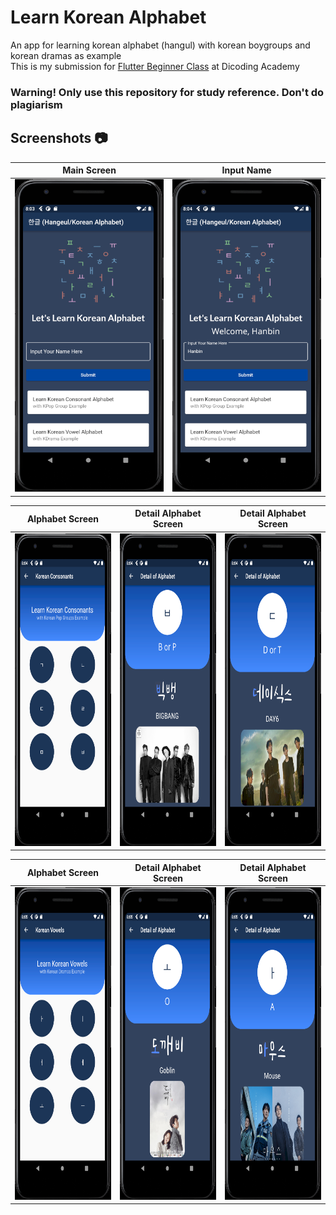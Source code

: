 # Learn Korean Alphabet
An app for learning korean alphabet (hangul) with korean boygroups and korean dramas as example<br />
This is my submission for [Flutter Beginner Class](https://www.dicoding.com/academies/159) at Dicoding Academy

### Warning! Only use this repository for study reference. Don't do plagiarism

## Screenshots 📷
<p align="center">
 
Main Screen | Input Name 
:----------:|:-------------:
<img src="/korean_alphabet/assets/images/screenshot/main_page.png" width=250 height=500/> | <img src="/korean_alphabet/assets/images/screenshot/input_name.png" width=250 height=500/>

Alphabet Screen | Detail Alphabet Screen |  Detail Alphabet Screen
:----------:|:-------------:|:--------:
<img src="/korean_alphabet/assets/images/screenshot/group_alphabet_page.png" width=250 height=500/> | <img src="/korean_alphabet/assets/images/screenshot/group_detail_alphabet1.png" width=250 height=500/> | <img src="/korean_alphabet/assets/images/screenshot/group_detail_alphabet2.png"  width=250 height=500/>

Alphabet Screen |  Detail Alphabet Screen |  Detail Alphabet Screen
:----------:|:-------------:|:--------:
<img src="/korean_alphabet/assets/images/screenshot/drama_alphabet_page.png" width=250 height=500/> | <img src="/korean_alphabet/assets/images/screenshot/drama_detail_alphabet1.png" width=250 height=500/> | <img src="/korean_alphabet/assets/images/screenshot/drama_detail_alphabet2.png"  width=250 height=500/>
</p>
